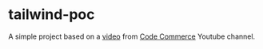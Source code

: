 # tailwind-poc
A simple project based on a [video](https://www.youtube.com/watch?v=ZU-drSVodBw) from [Code Commerce](https://www.youtube.com/@codecommerce) Youtube channel.

